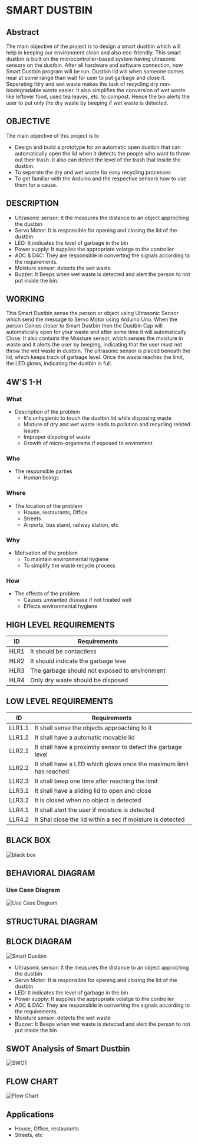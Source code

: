 # SMART DUSTBIN
## Abstract
The main objective of the project is to design a smart dustbin which will help in keeping our environment clean and also eco-friendly. This smart dustbin is built on the microcontroller-based system having ultrasonic sensors on the dustbin. After all hardware and software connection, now Smart Dustbin program will be run. Dustbin lid will when someone comes near at some range than wait for user to put garbage and close it. Seperating fdry and wet waste makes the task of recycling dry non-biodegradable waste easier. It also simplifies the conversion of wet waste like leftover food, used tea leaves, etc. to compost. Hence the bin alerts the user to put only the dry waste by beeping if wet waste is detected. 

##  OBJECTIVE
The main objective of this project is to
* Design and build a prototype for an automatic open dustbin that can automatically open the lid when it detects the people who want to throw out their trash. It also can detect the level of the trash that inside the dustbin.
* To seperate the dry and wet waste for easy recycling processes
* To get familiar with the Arduino and the respective sensors how to use them for a cause.

## DESCRIPTION
* Ultrasonic sensor: It the measures the distance to an object approching the dustbin
* Servo Motor: It is responsible for opening and closing the lid of the dustbin
* LED: It indicates the level of garbage in the bin
* Power supply: It supplies the appropriate volatge to the controller 
* ADC & DAC: They are responsible in converting the signals according to the requirements.
* Moisture sensor: detects the wet waste
* Buzzer: It Beeps when wet waste is detected and alert the person to not put inside the bin. 

## WORKING
This Smart Dustbin sense the person or object using Ultrasonic Sensor which send the message to Servo Motor using Arduino Uno. When the person Comes closer to Smart Dustbin then the Dustbin Cap will automatically open for your waste and after some time it will automatically Close. It also contains the Moisture sensor, which senses the moisture in waste and it alerts the user by beeping, indicating that the user must not throw the wet waste in dustbin. The ultrasonic sensor is placed beneath the lid, which keeps track of garbage level. Once the waste reaches the limit, the LED glows, indicating the dustbin is full.

## 4W'S 1-H
### What
* Description of the problem
    * It's unhygienic to touch the dustbin lid while disposing waste
    * Mixture of dry and wet waste leads to pollution and recycling related issues
    * Improper dispoing of waste
    * Growth of micro-organisms if exposed to enviroment

### Who
* The responsible parties
    * Human beings

### Where
* The location of the problem
    * House, restaurants, Office
    * Streets
    * Airports, bus stand, railway station, etc

### Why
* Motivation of the problem
    * To maintain environmental hygiene
    * To simplify the waste recycle process

### How
* The effects of the problem
    * Causes unwanted disease if not treated well
    * Effects environmental hygiene


## HIGH LEVEL REQUIREMENTS
|ID  | Requirements|
|----|-------------|
|HLR1| It should be contactless|
|HLR2| It should indicate the garbage leve|
|HLR3| The garbage should not exposed to environment|
|HLR4| Only dry waste should be disposed|

## LOW LEVEL REQUIREMENTS
|ID|Requirements|
|--|------------|
|LLR1.1|It shall sense the objects approaching to it|
|LLR1.2|It shall have a automatic movable lid|
|LLR2.1|It shall have a proximity sensor to detect the garbage level|
|LLR2.2|It shall have a LED which glows once the maximum limit has reached|
|LLR2.3|It shall beep one time after reaching the limit|
|LLR3.1|It shall have a sliding lid to open and close|
|LLR3.2|It is closed when no object is detected| 
|LLR4.1|It shall alert the user if moisture is detected|
|LLR4.2|It Shal close the lid within a sec if moisture is detected| 

## BLACK BOX
![black box](https://user-images.githubusercontent.com/66207959/155751660-a6866e84-0b95-4a86-9620-61af23251d8f.PNG)

## BEHAVIORAL DIAGRAM
### Use Case Diagram
![Use Case Diagram](https://user-images.githubusercontent.com/66207959/157262602-1ef983ef-d3ff-44b9-8024-3e58ecacc84f.png)

## STRUCTURAL DIAGRAM
## BLOCK DIAGRAM
![Smart Dustbin](https://user-images.githubusercontent.com/66207959/155756754-2cb0eb5b-370b-48fe-988b-02b93e91fb0b.png)

* Ultrasonic sensor: It the measures the distance to an object approching the dustbin
* Servo Motor: It is responsible for opening and closing the lid of the dustbin
* LED: It indicates the level of garbage in the bin
* Power supply: It supplies the appropriate volatge to the controller 
* ADC & DAC: They are responsible in converting the signals according to the requirements.
* Moisture sensor: detects the wet waste
* Buzzer: It Beeps when wet waste is detected and alert the person to not put inside the bin. 

## SWOT Analysis of Smart Dustbin
![SWOT](https://user-images.githubusercontent.com/66207959/155830903-f6923aa8-e2b4-4c05-ab9c-2143efa07a93.PNG)

## FLOW CHART
![Flow Chart](https://user-images.githubusercontent.com/66207959/155759696-8e7f3e6b-8701-40a2-9aff-9abe6b48f3d6.png)

## Applications
* House, Office, restaurants
* Streets, etc 
